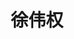 ---
# Display name

title: 徐伟权
user_groups: ["Graduated Ph.D Students"]



organizations:
- name: 2008-2013 

Interests:
- Numerical simulation for the copolymer system based on mean field theory

---